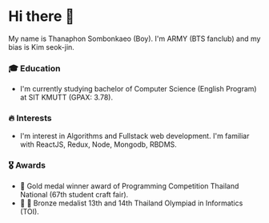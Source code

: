 # Hi there 👋
My name is Thanaphon Sombonkaeo (Boy). I'm ARMY (BTS fanclub) and my bias is Kim seok-jin.
### 🎓 Education
- I'm currently studying bachelor of Computer Science (English Program) at SIT KMUTT (GPAX: 3.78).
### 🔥 Interests
- I'm interest in Algorithms and Fullstack web development. I'm familiar with ReactJS, Redux, Node, Mongodb, RBDMS.
### 🎖 Awards
- 🥇 Gold medal winner award of Programming Competition Thailand National (67th student craft fair).
- 🥉 🥉 Bronze medalist 13th and 14th Thailand Olympiad in Informatics (TOI).
